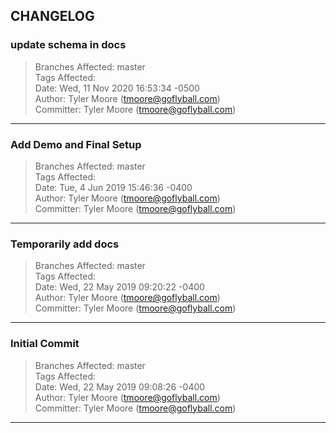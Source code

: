## CHANGELOG



### update schema in docs

> Branches Affected: master  
> Tags Affected:   
> Date: Wed, 11 Nov 2020 16:53:34 -0500  
> Author: Tyler Moore (tmoore@goflyball.com)  
> Committer: Tyler Moore (tmoore@goflyball.com)  



---


### Add Demo and Final Setup

> Branches Affected: master  
> Tags Affected:   
> Date: Tue, 4 Jun 2019 15:46:36 -0400  
> Author: Tyler Moore (tmoore@goflyball.com)  
> Committer: Tyler Moore (tmoore@goflyball.com)  



---


### Temporarily add docs

> Branches Affected: master  
> Tags Affected:   
> Date: Wed, 22 May 2019 09:20:22 -0400  
> Author: Tyler Moore (tmoore@goflyball.com)  
> Committer: Tyler Moore (tmoore@goflyball.com)  



---


### Initial Commit

> Branches Affected: master  
> Tags Affected:   
> Date: Wed, 22 May 2019 09:08:26 -0400  
> Author: Tyler Moore (tmoore@goflyball.com)  
> Committer: Tyler Moore (tmoore@goflyball.com)  



---


